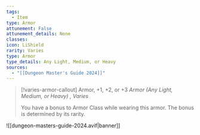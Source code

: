 ```yaml
---
tags:
  - Item
type: Armor
attunement: False
attunement_details: None
classes:
icon: LiShield
rarity: Varies
type: Armor
type_details: Any Light, Medium, or Heavy
sources: 
  - "[[Dungeon Master's Guide 2024]]"
---
```

>[!varies-armor-callout] Armor, +1, +2, or +3
>_Armor (Any Light, Medium, or Heavy) , Varies_
>
>You have a bonus to Armor Class while wearing this armor. The bonus is determined by its rarity.
>


![[dungeon-masters-guide-2024.avif|banner]]